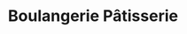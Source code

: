 ---
title: "Boulangerie Pâtisserie"
url: /moissy-cramayel/boulangerie-patisserie/
shop: Bäckerei
---